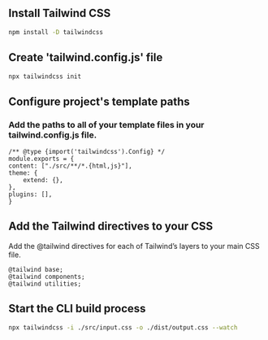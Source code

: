 ## Install Tailwind CSS
```bash
npm install -D tailwindcss
```

## Create 'tailwind.config.js' file
```bash
npx tailwindcss init
```
## Configure project's template paths

### Add the paths to all of your template files in your tailwind.config.js file.
    /** @type {import('tailwindcss').Config} */
    module.exports = {
    content: ["./src/**/*.{html,js}"],
    theme: {
        extend: {},
    },
    plugins: [],
    }


## Add the Tailwind directives to your CSS
Add the @tailwind directives for each of Tailwind’s layers to your main CSS file.

    @tailwind base;
    @tailwind components;
    @tailwind utilities;

## Start the CLI build process
```bash
npx tailwindcss -i ./src/input.css -o ./dist/output.css --watch
```
